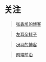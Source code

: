 # 关注

> [张鑫旭的博客](https://link.zhihu.com/?target=https%3A//www.zhangxinxu.com/wordpress/)

> [左耳朵耗子](https://link.zhihu.com/?target=https%3A//coolshell.cn/)

> [冴羽的博客](https://github.com/mqyqingfeng/Blog)

> [前端前沿](https://github.com/foru17/front-end-collect)